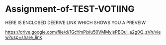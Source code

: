 # Assignment-of-TEST-VOTIING

HERE IS ENCLOSED DEERIVE LINK WHICH SHOWS YOU A PREVEIW

https://drive.google.com/file/d/1GcYmPjxlu50VMMyjsPBOul_a2g0Q_zVh/view?usp=share_link

